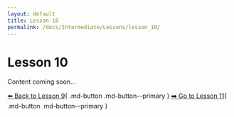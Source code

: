 ```yaml
---
layout: default
title: Lesson 10
permalink: /docs/Intermediate/Lessons/lesson_10/
---
```


# Lesson 10

Content coming soon...

[⬅️ Back to Lesson 9](lesson_9.md){ .md-button .md-button--primary }  [➡️ Go to Lesson 11](lesson_11.md){ .md-button .md-button--primary }
